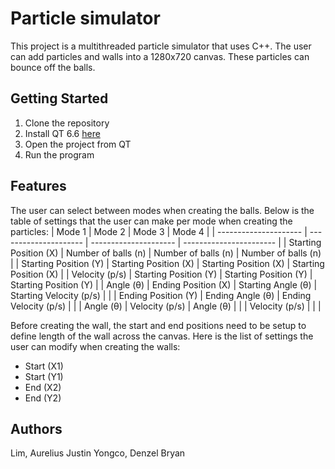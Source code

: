 # Particle simulator

This project is a multithreaded particle simulator that uses C++. The user can add particles and walls into a 1280x720 canvas. These particles can bounce off the balls.

## Getting Started
1. Clone the repository
2. Install QT 6.6 [here](https://www.qt.io/download-open-source)
3. Open the project from QT
4. Run the program


## Features
The user can select between modes when creating the balls. Below is the table of settings that the user can make per mode when creating the particles:
| Mode 1                | Mode 2                | Mode 3                | Mode 4                  |
| --------------------- | --------------------- | --------------------- | ----------------------- |
| Starting Position (X) | Number of balls (n)   | Number of balls (n)   | Number of balls (n)     |
| Starting Position (Y) | Starting Position (X) | Starting Position (X) | Starting Position (X)   |
| Velocity (p/s)        | Starting Position (Y) | Starting Position (Y) | Starting Position (Y)   |
| Angle (θ)             | Ending Position (X)   | Starting Angle (θ)    | Starting Velocity (p/s) |
|                       | Ending Position (Y)   | Ending Angle (θ)      | Ending Velocity (p/s)   |
|                       | Angle (θ)             | Velocity (p/s)        | Angle (θ)               |
|                       | Velocity (p/s)        |                       |                         |

Before creating the wall, the start and end positions need to be setup to define length of the wall across the canvas. Here is the list of settings the user can modify when creating the walls:

- Start (X1)
- Start (Y1)
- End (X2)
- End (Y2)

## Authors
Lim, Aurelius Justin
Yongco, Denzel Bryan
